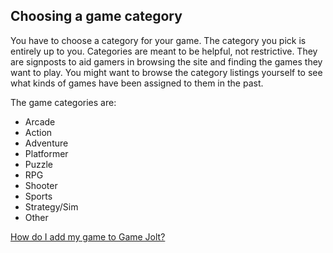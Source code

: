 ## Choosing a game category

You have to choose a category for your game. The category you pick is entirely up to you. Categories are meant to be helpful, not restrictive. They are signposts to aid gamers in browsing the site and finding the games they want to play. You might want to browse the category listings yourself to see what kinds of games have been assigned to them in the past.

The game categories are:

- Arcade 
- Action 
- Adventure 
- Platformer 
- Puzzle 
- RPG 
- Shooter 
- Sports 
- Strategy/Sim 
- Other

[How do I add my game to Game Jolt?](Link)
